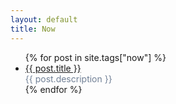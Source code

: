 ```yaml
---
layout: default
title: Now
---
```

<ul class="posts">
  {% for post in site.tags["now"] %}
    <li>
      <a href="{{ post.url }}">{{ post.title }}</a>
      <div class="text" style="color: #718096">{{ post.description }}</div>
    </li>
  {% endfor %}
</ul>
